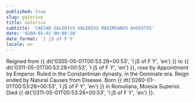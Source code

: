```yaml
---
published: true
slug: galerius
title: Galerius
subtitle: 'CAESAR GALERIVS VALERIVS MAXIMIANVS AVGVSTVS'
date: '0260-01-01 00:00:28'
date_format: 'l jS of F Y'
locale: en
---
```


Reigned from {{ dt('0305-05-01T00:53:28+00:53', 'l jS of F Y', 'en') }} to {{ dt('0311-05-01T00:53:28+00:53', 'l jS of F Y', 'en') }}, rose by Appointment by Emperor. Ruled in the Constantinian dynasty, in the Dominate era. Reign ended by Natural Causes from Disease. Born {{ dt('0260-01-01T00:53:28+00:53', 'l jS of F Y', 'en') }} in Romuliana, Moesia Superior. Died {{ dt('0311-05-01T00:53:28+00:53', 'l jS of F Y', 'en') }}.
